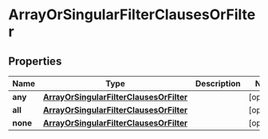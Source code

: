 
# ArrayOrSingularFilterClausesOrFilter

## Properties
Name | Type | Description | Notes
------------ | ------------- | ------------- | -------------
**any** | [**ArrayOrSingularFilterClausesOrFilter**](ArrayOrSingularFilterClausesOrFilter.md) |  |  [optional]
**all** | [**ArrayOrSingularFilterClausesOrFilter**](ArrayOrSingularFilterClausesOrFilter.md) |  |  [optional]
**none** | [**ArrayOrSingularFilterClausesOrFilter**](ArrayOrSingularFilterClausesOrFilter.md) |  |  [optional]



